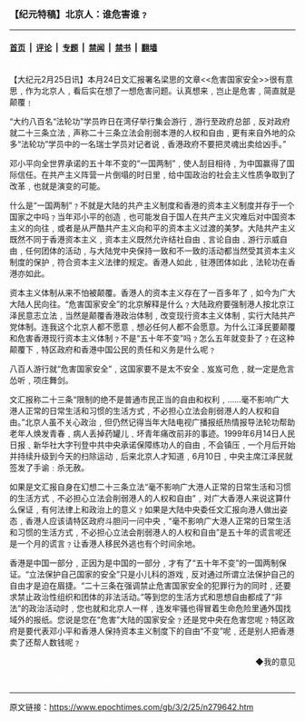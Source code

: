### 【纪元特稿】北京人：谁危害谁﹖

---

#### [首页](../../../..?n279642) &nbsp;|&nbsp; [评论](../../../../../epoch-comment?n279642) &nbsp;|&nbsp; [专题](../../../../../epoch-special?n279642) &nbsp;|&nbsp; [禁闻](../../../../../epoch-news?n279642) &nbsp;|&nbsp; [禁书](../../../../../books?n279642) &nbsp;|&nbsp; [翻墙](https://github.com/gfw-breaker/nogfw/blob/master/README.md?n279642)


<div class="post_content" id="artbody" itemprop="articleBody">
 <!-- article content begin -->
 <p>
  <font color="#ffffff">
   (http://www.epochtimes.com)
  </font>
  <br/>
  【大纪元2月25日讯】本月24日文汇报署名梁思的文章&lt;&lt;危害国家安全&gt;&gt;很有意思﹐作为北京人﹐看后实在想了一想危害问题。认真想来﹐岂止是危害﹐简直就是颠覆﹗
 </p>
 <p>
  “大约八百名“法轮功”学员昨日在湾仔举行集会游行﹐游行至政府总部﹐反对政府就二十三条立法﹐声称二十三条立法会削弱本港的人权和自由﹐更有来自外地的众多“法轮功”学员中的一名瑞士学员对记者说﹐香港政府不要把灵魂出卖给凶手。”
 </p>
 <p>
  邓小平向全世界承诺的五十年不变的“一国两制”﹐使人刮目相待﹐为中国赢得了国际信任。在共产主义阵营一片倒塌的时日里﹐给中国政治的社会主义性质争取到了改革﹐也就是演变的可能。
 </p>
 <p>
  什么是“一国两制”﹖不就是大陆的共产主义制度和香港的资本主义制度并存于一个国家之中吗﹖当年邓小平的创造﹐也可能发自于国人在共产主义灾难后对中国资本主义的向往﹐或者是从严酷共产主义向和平的资本主义过渡的美梦。大陆共产主义既然不同于香港资本主义﹐资本主义既然允许结社自由﹑言论自由﹑游行示威自由﹐任何团体的活动﹐与大陆党中央保持一致和不一致的活动都当然受其资本主义制度的保护﹐符合资本主义法律的规定。香港人如此﹐驻港团体如此﹐法轮功在香港亦如此。
 </p>
 <p>
  资本主义体制从来不怕被颠覆。香港人的资本主义存在了一百多年了﹐如今为广大大陆人民向往。“危害国家安全”的北京解释是什么﹖大陆政府要强制港人按北京江泽民意志立法﹐当然是颠覆香港政治体制﹐改变现行资本主义体制﹐实行大陆共产党体制。连我这个北京人都不愿意﹐想必任何人都不会愿意。为什么江泽民要颠覆和危害香港现行资本主义体制﹖不是“五十年不变”吗﹖怎么五年就变卦了﹖在这种颠覆下﹐特区政府和香港中国公民的责任和义务是什么呢﹖
 </p>
 <p>
  八百人游行就“危害国家安全”﹐这国家要不是太不安全﹑岌岌可危﹐就一定是危言怂听﹐项庄舞剑。
 </p>
 <p>
  文汇报称二十三条“限制的绝不是普通市民正当的自由和权利﹐……毫不影响广大港人正常的日常生活和习惯的生活方式﹐不必担心立法会削弱港人的人权和自由。”北京人虽不关心政治﹐但仍然记得当年大陆电视广播报纸热情报导法轮功帮助老年人焕发青春﹑病人丢掉药罐儿﹑坏青年痛改前非的事迹。1999年6月14日人民日报﹑新华社大字刊登中共中央承诺保障练功人的自由﹐不会镇压﹐一个月后开始并持续升级到今天的扫除运动﹐后来北京人才知道﹐6月10日﹐中央主席江泽民就签发了手谕﹕杀无赦。
 </p>
 <p>
  如果是文汇报自身在幻想二十三条立法“毫不影响广大港人正常的日常生活和习惯的生活方式﹐不必担心立法会削弱港人的人权和自由”﹐对广大香港人来说这算什么保证﹐有何法律上和政治上的意义﹖如果是大陆中央委任文汇报向港人做出姿态﹐香港人应该请特区政府斗胆问一问中央﹐“毫不影响广大港人正常的日常生活和习惯的生活方式﹐不必担心立法会削弱港人的人权和自由”是五十年的谎言呢还是一个月的谎言﹖让香港人移民外逃也有个时间余地。
 </p>
 <p>
  香港是中国一部分﹐正因为是中国的一部分﹐才有了“五十年不变”的一国两制保证。“立法保护自己国家的安全”只是小儿科的游戏﹐反对通过所谓立法保护自己的自由才是迫在眉捷。“二十三条在强调禁止危害国家安全的犯罪行为的同时﹐还要求禁止政治性组织和团体的非法活动。”等到您的生活方式和思想自由都成了“非法”的政治活动时﹐您也就和北京人一样﹐连发牢骚也得冒着生命危险里通外国找域外的报纸。您说是您在“危害”大陆的国家安全﹖还是党中央在危害您呢﹖特区政府是要代表邓小平和香港人保持资本主义制度下的自由“不变”呢﹐还是别人把香港卖了还帮人数钱呢﹖
 </p>
 <p>
 </p>
 <div align="right">
  <ok href="sendmail.asp?p=pinglunfankui&amp;subject=评论文章读者反馈&amp;body=您好﹐我读了贵网站的文章《【纪元特稿】北京人：谁危害谁﹖》后﹐">
   ◆我的意见
  </ok>
 </div>
 <p>
  <font color="#ffffff">
   (http://www.dajiyuan.com)
  </font>
 </p>
 <!-- article content end -->
 <div id="below_article_ad">
 </div>
</div>


---

原文链接：https://www.epochtimes.com/gb/3/2/25/n279642.htm